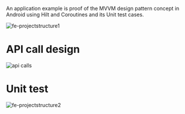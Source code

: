 An application example is proof of the MVVM design pattern concept in Android using Hilt and Coroutines and its Unit test cases.

![fe-projectstructure1](https://github.com/pnkpnthr/ns-fe-project/assets/56984621/b1ef1ee6-1956-427a-a79e-a763c345b354)

# API call design
![api calls](https://github.com/pnkpnthr/ns-fe-project/assets/56984621/8700dcf1-8d0b-48e3-a7c4-822df00abb6a)

# Unit test
![fe-projectstructure2](https://github.com/pnkpnthr/ns-fe-project/assets/56984621/ee4412e5-00ef-4574-856f-5fb51b3276d1)
